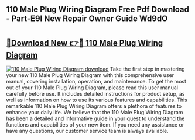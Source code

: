## 110 Male Plug Wiring Diagram Free Pdf Download - Part-E9I New Repair Owner Guide Wd9dO

# <h2><a href="http://dfndoc6.blite.top/?on=110+Male+Plug+Wiring+Diagram">🔗Download New 👉🔴 110 Male Plug Wiring Diagram</a></h2>

[![110 Male Plug Wiring Diagram download](https://i.imgur.com/lujVjoI.png)](http://dfndoc6.blite.top/?on=110+Male+Plug+Wiring+Diagram)
Take the first step in mastering your new 110 Male Plug Wiring Diagram with this comprehensive user manual, covering installation, operation, and maintenance. To get the most out of your 110 Male Plug Wiring Diagram, please read this user manual carefully before use. It includes detailed instructions for product setup, as well as information on how to use its various features and capabilities. This remarkable 110 Male Plug Wiring Diagram offers a plethora of features to enhance your daily life. We believe that the 110 Male Plug Wiring Diagram has been a detailed and informative guide in your quest to understand the functions and capabilities of your new item. If you need any assistance or have any questions, our customer service team is always available.
